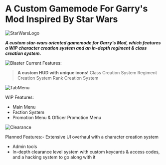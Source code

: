 # A Custom Gamemode For Garry's Mod Inspired By Star Wars

![StarWarsLogo](https://github.com/Gappy-Bosu/swrp/assets/140876191/69e8f862-8e06-4a2d-be1a-cd541088fa37)

**_A custom star-wars oriented gamemode for Garry's Mod, which features a WIP character creation system and an in-depth regiment & class creation system._**

![Blaster](https://github.com/Gappy-Bosu/swrp/assets/140876191/b0046edb-ae78-413d-87b3-fe0c1cc33759)
Current Features:
> **A custom HUD with unique icons!**
> Class Creation System
> Regiment Creation System
> Rank Creation System

![TabMenu](https://github.com/Gappy-Bosu/swrp/assets/140876191/405154a8-b02f-4ad7-9461-efc0040c25c0)

WIP Features:
- Main Menu
- Faction System
- Promotion Menu & Officer Promotion Menu

![Clearance](https://github.com/Gappy-Bosu/swrp/assets/140876191/79d36574-79b4-435b-b089-3c3d801284e5)

Planned Features:- Extensive UI overhaul with a character creation system
- Admin tools
- In-depth clearance level system with custom keycards & access codes, and a hacking system to go along with it
